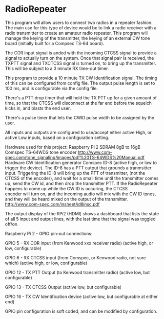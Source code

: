 # RadioRepeater

This program will allow users to connect two radios in a repeater fashion. 
The main use for this type of device would be to link a radio receiver with 
a radio transmitter to create an amateur radio repeater. This program will 
manage the keying of the transmitter, the keying of an external CW tone 
board (initially built for a Compsec TS-64 board).

The COR input signal is anded with the incoming CTCSS signal to provide a 
signal to actually turn on the system. Once that signal pair is received, 
the TXPTT signal and TXCTCSS signal is turned on, to bring up the 
transmitter. This will be subject to a 3 minute RX time-out timer.

This program to provide a 10 minute TX CW Identification signal. The timing 
of this can be configured from config file. The output pulse length is set 
to 100 ms, and is configurable via the config file.

There's a PTT drop timer that will hold the TX PTT up for a given amount of 
time, so that the CTCSS will disconnect at the far end before the squelch
kicks in, and blasts the end user.

There's a pulse timer that lets the CWID pulse width to be assigned by the
user.

All inputs and outputs are configured to use/accept either active High, or 
active Low inputs, based on a configuration setting.

Hardware used for this project:
Raspberry Pi 2
SDRAM 8gB to 16gB
Comspec TS-64WDS tone encoder 
http://www.com-spec.com/tone_signaling/images/pdf%20TS-64WDS%20Manual.pdf
Hardware CW Identification generator Comspec ID-8 (active high, or low to 
   trigger the device). The ID-8 has a PTT output that grounds a tranmsitter 
   input. Triggering the ID-8 will bring up the PTT of transmitter, (not the 
   CTCSS of the encoder), and wait for a small time until the transmitter 
   comes up, send the CW id, and then drop the transmitter PTT. If the 
   RadioRepeater happens to come up while the CW ID is occuring, the CTCSS  
   encoder will turn on, and the incoming audio will mix with the CW ID tones, 
   and they will be heard mixed on the output of the transmitter.
   http://www.com-spec.com/insheet/id8insc.pdf

The output display of the RPi2 (HDMI) shows a dashboard that lists the
state of all 5 input and output lines, with the last time that the signal
was toggled off/on.

Raspberry Pi 2 - GPIO pin-out connections:

GPIO 5 - RX COR input (from Kenwood xxx receiver radio) (active high, or low, configurable)

GPIO 6 - RX CTCSS input (from Comspec, or Kenwood radio, not sure which) (active high, or low, configurable)

GPIO 12 - TX PTT Output (to Kenwood transmitter radio) (active low, but configurable)

GPIO 13 - TX CTCSS Output (active low, but configurable)

GPIO 16 - TX CW Identification device (active low, but configurable at either end)

GPIO pin configuration is soft coded, and can be modified by configuration.
